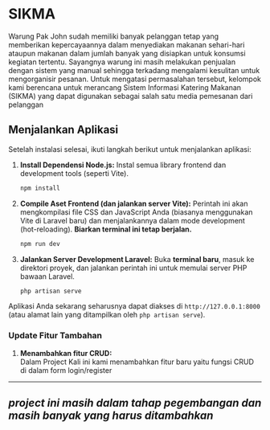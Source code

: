 # SIKMA

Warung Pak John sudah memiliki banyak pelanggan tetap yang memberikan kepercayaannya dalam menyediakan makanan sehari-hari ataupun makanan dalam jumlah banyak yang disiapkan untuk konsumsi kegiatan tertentu. Sayangnya warung ini masih melakukan penjualan dengan sistem yang manual sehingga terkadang mengalami kesulitan untuk mengorganisir pesanan. Untuk mengatasi permasalahan tersebut, kelompok kami berencana untuk merancang Sistem Informasi Katering Makanan (SIKMA) yang dapat digunakan sebagai salah satu media pemesanan dari pelanggan 


## Menjalankan Aplikasi

Setelah instalasi selesai, ikuti langkah berikut untuk menjalankan aplikasi:

1.  **Install Dependensi Node.js:**
    Instal semua library frontend dan development tools (seperti Vite).
    ```bash
    npm install
    ```

2.  **Compile Aset Frontend (dan jalankan server Vite):**
    Perintah ini akan mengkompilasi file CSS dan JavaScript Anda (biasanya menggunakan Vite di Laravel baru) dan menjalankannya dalam mode development (hot-reloading). **Biarkan terminal ini tetap berjalan.**
    ```bash
    npm run dev
    ```

3.  **Jalankan Server Development Laravel:**
    Buka **terminal baru**, masuk ke direktori proyek, dan jalankan perintah ini untuk memulai server PHP bawaan Laravel.
    ```bash
    php artisan serve
    ```

Aplikasi Anda sekarang seharusnya dapat diakses di `http://127.0.0.1:8000` (atau alamat lain yang ditampilkan oleh `php artisan serve`).

### Update Fitur Tambahan

1. **Menambahkan fitur  CRUD:** <br>
Dalam Project Kali ini kami menambahkan fitur baru yaitu fungsi CRUD di dalam form login/register

---
## *project ini masih dalam tahap pegembangan dan masih banyak yang harus ditambahkan* ##